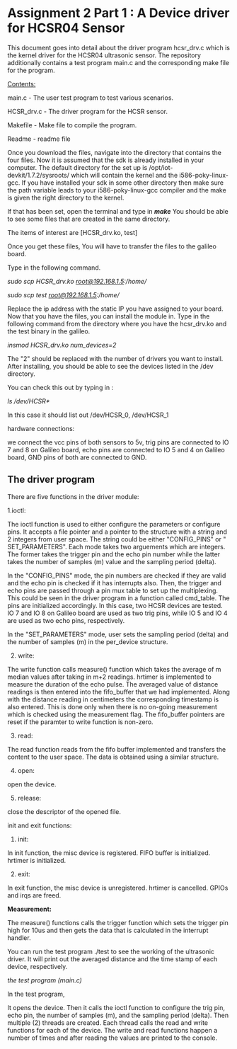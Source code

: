 <h1> Assignment 2 Part 1 :  A Device driver  for HCSR04 Sensor </h1>


This document goes into detail about the driver program hcsr_drv.c which is the kernel driver for the HCSR04 ultrasonic sensor. The repository additionally contains a test program main.c and the corresponding make file for the program.

<u>Contents:</u>


main.c - The user test program to test various scenarios.

HCSR_drv.c - The driver program for the HCSR sensor.

Makefile - Make file to compile the program.

Readme - readme file

Once you download the files, navigate into the directory that contains the four files. Now it is assumed that the sdk is already installed in your computer. The default directory for the set up is /opt/iot-devkit/1.7.2/sysroots/ which will contain the kernel and the i586-poky-linux-gcc. If you have installed your sdk in some other directory then make sure the path variable leads to your i586-poky-linux-gcc compiler and the make is given the right directory to the kernel. 

If that has been set, open the terminal and type in <b><i> make</i></b>
You should be able to see some files that are created in the same directory.

The items of interest are [HCSR_drv.ko, test]

Once you get these files, You will have to transfer the files to the galileo board. 

Type in the following command.

<i> sudo scp HCSR_drv.ko root@192.168.1.5:/home/ </i>

<i> sudo scp test root@192.168.1.5:/home/ </i>


Replace the ip address with the static IP you have assigned to your board. 
Now that you have the files, you can install the module in. Type in the following command from the directory where you have the hcsr_drv.ko and the test binary in the galileo.

<i> insmod HCSR_drv.ko num_devices=2 </i>

The "2" should be replaced with the number of drivers you want to install. After installing, you should be able to see the devices listed in the /dev directory.

You can check this out by typing in :

<i> ls /dev/HCSR* </i>

In this case it should list out /dev/HCSR_0, /dev/HCSR_1

hardware connections:

we connect the vcc pins of both sensors to 5v, trig pins are connected to IO 7 and 8 on Galileo board, echo pins are connected to IO 5 and 4 on Galileo board, GND pins of both are connected to GND. 



<h2> The driver program </h2>

There are five functions in the driver module:

1.ioctl:

The ioctl function is used to either configure the parameters or configure pins. It accepts a file pointer and a pointer to the  structure with a string and 2 integers from user space. The string could be either "CONFIG_PINS"  or " SET_PARAMETERS". Each mode takes two arguements which are integers. The former takes the trigger pin and the echo pin number while the latter takes the number of samples (m) value and the sampling period (delta).

In the "CONFIG_PINS" mode, the pin numbers are checked if they are valid and the echo pin is checked if it has interrupts also. Then, the trigger and echo pins are passed through a pin mux table to set up the multiplexing. This could be seen in the driver program in a function called cmd_table. The pins are initialized accordingly. In this case, two HCSR devices are tested. IO 7 and IO 8 on Galileo board are used as two trig pins, while IO 5 and IO 4 are used as two echo pins, respectively. 

In the "SET_PARAMETERS" mode, user sets the sampling period (delta) and the number of samples (m) in the per_device structure. 

2. write:

The write function calls measure() function which takes the average of m median values after taking in m+2 readings. hrtimer is implemented to measure the duration of the echo pulse. The averaged value of distance readings is then entered into the fifo_buffer that we had implemented. Along with the distance reading in centimeters the corresponding timestamp is also entered. This is done only when there is no on-going measurement which is checked using the measurement flag. The fifo_buffer pointers are reset if the paramter to write function is non-zero.

3. read:

The read function reads from the fifo buffer implemented and transfers the content to the user space. The data is obtained using a similar structure.
 
4. open:

open the device.

5. release:

close the descriptor of the opened file.


init and exit functions:

1. init:

In init function, the misc device is registered. FIFO buffer is initialized. hrtimer is initialized. 

2. exit:

In exit function, the misc device is unregistered. hrtimer is cancelled. GPIOs and irqs are freed.


**Measurement:**

The measure() functions calls the trigger function which sets the trigger pin high for 10us and then gets the data that is calculated in the interrupt handler. 

You can run the test program ./test to see the working of the ultrasonic driver. It will print out the averaged distance and the time stamp of each device, respectively. 


<i> the test program (main.c) </i>

In the test program, 

It opens the device. Then it calls the ioctl function to configure the trig pin, echo pin, the number of samples (m), and the sampling period (delta). Then multiple (2) threads are created. Each thread calls the read and write functions for each of the device. The write and read functions happen a number of times and after reading the values are printed to the console.









